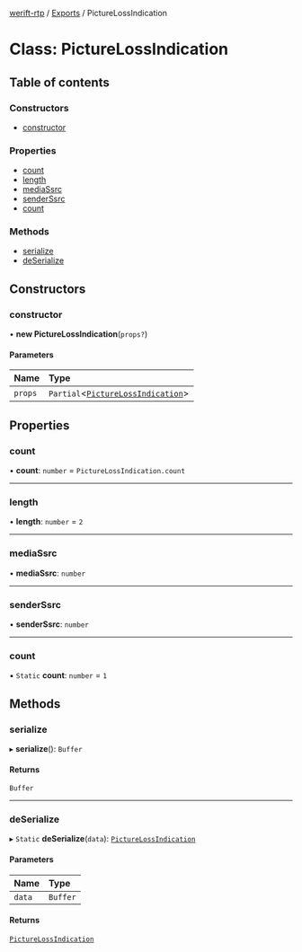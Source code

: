 [werift-rtp](../README.md) / [Exports](../modules.md) / PictureLossIndication

# Class: PictureLossIndication

## Table of contents

### Constructors

- [constructor](PictureLossIndication.md#constructor)

### Properties

- [count](PictureLossIndication.md#count)
- [length](PictureLossIndication.md#length)
- [mediaSsrc](PictureLossIndication.md#mediassrc)
- [senderSsrc](PictureLossIndication.md#senderssrc)
- [count](PictureLossIndication.md#count-1)

### Methods

- [serialize](PictureLossIndication.md#serialize)
- [deSerialize](PictureLossIndication.md#deserialize)

## Constructors

### constructor

• **new PictureLossIndication**(`props?`)

#### Parameters

| Name | Type |
| :------ | :------ |
| `props` | `Partial`<[`PictureLossIndication`](PictureLossIndication.md)\> |

## Properties

### count

• **count**: `number` = `PictureLossIndication.count`

___

### length

• **length**: `number` = `2`

___

### mediaSsrc

• **mediaSsrc**: `number`

___

### senderSsrc

• **senderSsrc**: `number`

___

### count

▪ `Static` **count**: `number` = `1`

## Methods

### serialize

▸ **serialize**(): `Buffer`

#### Returns

`Buffer`

___

### deSerialize

▸ `Static` **deSerialize**(`data`): [`PictureLossIndication`](PictureLossIndication.md)

#### Parameters

| Name | Type |
| :------ | :------ |
| `data` | `Buffer` |

#### Returns

[`PictureLossIndication`](PictureLossIndication.md)
